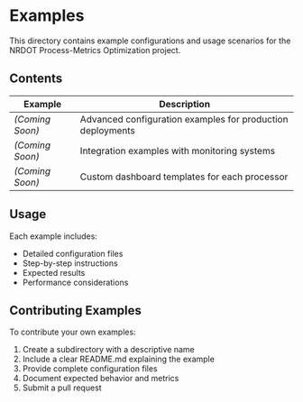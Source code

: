 # Examples

This directory contains example configurations and usage scenarios for the NRDOT Process-Metrics Optimization project.

## Contents

| Example | Description |
|---------|-------------|
| *(Coming Soon)* | Advanced configuration examples for production deployments |
| *(Coming Soon)* | Integration examples with monitoring systems |
| *(Coming Soon)* | Custom dashboard templates for each processor |

## Usage

Each example includes:
- Detailed configuration files
- Step-by-step instructions
- Expected results
- Performance considerations

## Contributing Examples

To contribute your own examples:

1. Create a subdirectory with a descriptive name
2. Include a clear README.md explaining the example
3. Provide complete configuration files
4. Document expected behavior and metrics
5. Submit a pull request
